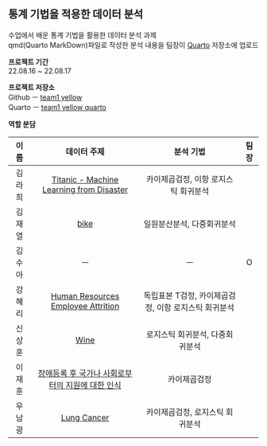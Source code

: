 ## 통계 기법을 적용한 데이터 분석

수업에서 배운 통계 기법을 활용한 데이터 분석 과제  
qmd(Quarto MarkDown)파일로 작성한 분석 내용을 팀장이 [Quarto](https://quartopub.com) 저장소에 업로드  

**프로젝트 기간**  
22.08.16 ~ 22.08.17  

**프로젝트 저장소**  
Github ㅡ [team1 yellow](https://github.com/surrrra/team1_yellow)  
Quarto ㅡ [team1 yellow quarto](https://surrrra.quarto.pub/team1_finalyellow)  

**역할 분담**

| 이름 | 데이터 주제 | 분석 기법 | 팀장 |
| :----: | :---------: | :--: | :--: |
| 김라희 | [Titanic - Machine Learning from Disaster](https://www.kaggle.com/competitions/titanic) | 카이제곱검정, 이항 로지스틱 회귀분석 | | 
| 김재열 | [bike](https://www.kaggle.com/competitions/bike-sharing-demand/data) | 일원분산분석, 다중회귀분석 | |
| 김수아 | ㅡ | ㅡ | O |
| 강혜리 | [Human Resources Employee Attrition](https://www.kaggle.com/datasets/saurabh0/human-resources-employee-attrition) | 독립표본 T검정, 카이제곱검정, 이항 로지스틱 회귀분석 | |
| 신상훈 | [Wine](https://www.kaggle.com/datasets/piyushagni5/white-wine-quality) | 로지스틱 회귀분석, 다중회귀분석 |  |
| 이재훈 | [장애등록 후 국가나 사회로부터의 지원에 대한 인식](https://kosis.kr/statHtml/statHtml.do?orgId=117&tblId=DT_11732S0131&conn_path=I3) | 카이제곱검정 | |       
| 우남광 | [Lung Cancer](https://www.kaggle.com/datasets/mysarahmadbhat/lung-cancer) | 카이제곱검정, 로지스틱 회귀분석 | |